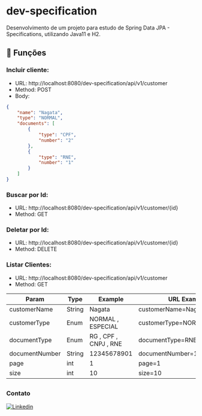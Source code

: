 # dev-specification
Desenvolvimento de um projeto para estudo de Spring Data JPA - Specifications, utilizando Java11 e H2.

## 🔧 Funções
### Incluir cliente:
- URL: http://localhost:8080/dev-specification/api/v1/customer
- Method: POST
- Body:
```json
{
    "name": "Nagata",
    "type": "NORMAL",
    "documents": [
        {
            "type": "CPF",
            "number": "2"
        },
        {
            "type": "RNE",
            "number": "1"
        }
    ]
}
```

### Buscar por Id:
- URL: http://localhost:8080/dev-specification/api/v1/customer/{id}
- Method: GET

### Deletar por Id:
- URL: http://localhost:8080/dev-specification/api/v1/customer/{id}
- Method: DELETE

### Listar Clientes:
- URL: http://localhost:8080/dev-specification/api/v1/customer
- Method: GET

Param | Type | Example | URL Example
--- | --- | --- | ---
customerName | String | Nagata | customerName=Nagata
customerType | Enum | NORMAL , ESPECIAL | customerType=NORMAL
documentType | Enum | RG , CPF , CNPJ , RNE | documentType=RNE
documentNumber | String | 12345678901 | documentNumber=12345678901
page | int | 1 | page=1
size | int | 10 | size=10

##

### Contato

[![Linkedin](https://img.shields.io/badge/LinkedIn-0077B5?style=for-the-badge&logo=linkedin&logoColor=white)](https://www.linkedin.com/in/tiago-nagata-5ba95ab6/)
